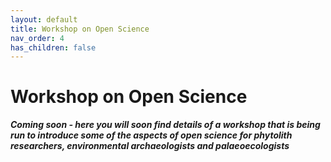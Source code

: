 ```yaml
---
layout: default
title: Workshop on Open Science
nav_order: 4
has_children: false
---
```


# Workshop on Open Science

***Coming soon - here you will soon find details of a workshop that is being run to introduce some of the aspects of open science for phytolith researchers, environmental archaeologists and palaeoecologists***

